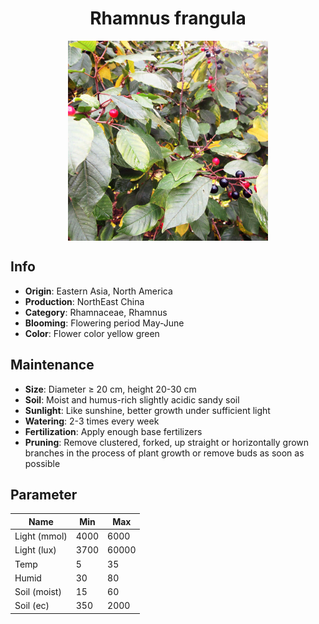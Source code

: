 <h1 align='center'>Rhamnus frangula</h1>
<p align="center">
    <img 
        align='center'
        width='320'
        src="../images/rhamnus frangula.png" 
        alt='Rhamnus frangula' />
</p>

## Info

 - **Origin**: Eastern Asia, North America
 - **Production**: NorthEast China
 - **Category**: Rhamnaceae, Rhamnus
 - **Blooming**: Flowering period May-June
 - **Color**: Flower color yellow green

## Maintenance

 - **Size**: Diameter ≥ 20 cm, height 20-30 cm
 - **Soil**: Moist and humus-rich slightly acidic sandy soil
 - **Sunlight**: Like sunshine, better growth under sufficient light
 - **Watering**: 2-3 times every week
 - **Fertilization**: Apply enough base fertilizers
 - **Pruning**: Remove clustered, forked, up straight or horizontally grown branches in the process of plant growth or remove buds as soon as possible

## Parameter

| Name         | Min  | Max   |
|--------------|------|-------|
| Light (mmol) | 4000 | 6000  |
| Light (lux)  | 3700 | 60000 |
| Temp         | 5    | 35    |
| Humid        | 30   | 80    |
| Soil (moist) | 15   | 60    |
| Soil (ec)    | 350  | 2000  |